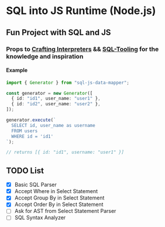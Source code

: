 # SQL into JS Runtime (Node.js)

## Fun Project with SQL and JS

### Props to [Crafting Interpreters](https://craftinginterpreters.com/) && [SQL-Tooling](https://github.com/ezzabuzaid/sql-tooling) for the knowledge and inspiration

#### Example

```ts
import { Generator } from "sql-js-data-mapper";

const generator = new Generator([
  { id: "id1", user_name: "user1" },
  { id: "id2", user_name: "user2" },
]);

generator.execute(`
  SELECT id, user_name as username
  FROM users
  WHERE id = 'id1'
`);

// returns [{ id: "id1", username: "user1" }]
```

## TODO List

- [x] Basic SQL Parser
- [x] Accept Where in Select Statement
- [x] Accept Group By in Select Statement
- [x] Accept Order By in Select Statement
- [ ] Ask for AST from Select Statement Parser
- [ ] SQL Syntax Analyzer
